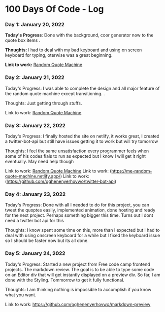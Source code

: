 # 100 Days Of Code - Log

### Day 1: January  20, 2022

**Today's Progress**: Done with the background, coor generator now to the quote box items .

**Thoughts:** I had to deal with my bad keyboard and using on screen keyboard for typing, oterwise was a great beginning.

**Link to work:** [Random Quote Machine](https://github.com/oghenenyerhovwo/Random-Quote-Machine)

### Day 2: January 21, 2022
Today's Progress: I was able to complete the design and all major feature of the random quote machine except transitioning. .

Thoughts: Just getting through stuffs.

Link to work: [Random Quote Machine](https://github.com/oghenenyerhovwo/Random-Quote-Machine)

### Day 3: January 22, 2022
Today's Progress: I finally hosted the site on netlify, it works great, I created a twitter-bot-api but still have issues getting it to work but will try tomorrow

Thoughts: I feel the same unsatisfaction every programmer feels when some of his codes fials to run as expected but I know I will get it right eventually. May need help though

Link to work: [Random Quote Machine](https://github.com/oghenenyerhovwo/Random-Quote-Machine)
Link to work: (https://me-random-quote-machine.netlify.app/)
Link to work: (https://github.com/oghenenyerhovwo/twitter-bot-api)


### Day 4: January 23, 2022
Today's Progress: Done with all I needed to do for this project, you can tweet the quoptes easily, implemented animation, done hosting and ready for the next project. Perhaps something bigger this time. Turns out I dont need a twitter bot api for this

Thoughts: I know spent some time on this, more than I expected but I had to deal with using onscreen keyboard for a while but I fixed the keyboard issue so I should be faster now but its all done.

### Day 5: January 24, 2022
Today's Progress: Started a new project from Free code camp frontend projects. The markdown review. The goal is to be able to type some code on an Editor div that will get instantly displayed on a preview div. So far, I am done with the Styling. Tommorrow to get it fully functional.

Thoughts: I am thinking nothing is impossible to accomplish if you know what you want.

Link to work: https://github.com/oghenenyerhovwo/markdown-preview
